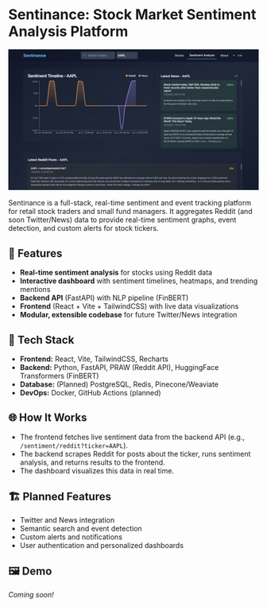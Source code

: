 # Sentinance: Stock Market Sentiment Analysis Platform

![Sentinance Dashboard Screenshot](public/screenshot.png)

Sentinance is a full-stack, real-time sentiment and event tracking platform for retail stock traders and small fund managers. It aggregates Reddit (and soon Twitter/News) data to provide real-time sentiment graphs, event detection, and custom alerts for stock tickers.

## 🚀 Features
- **Real-time sentiment analysis** for stocks using Reddit data
- **Interactive dashboard** with sentiment timelines, heatmaps, and trending mentions
- **Backend API** (FastAPI) with NLP pipeline (FinBERT)
- **Frontend** (React + Vite + TailwindCSS) with live data visualizations
- **Modular, extensible codebase** for future Twitter/News integration

## 🧱 Tech Stack
- **Frontend:** React, Vite, TailwindCSS, Recharts
- **Backend:** Python, FastAPI, PRAW (Reddit API), HuggingFace Transformers (FinBERT)
- **Database:** (Planned) PostgreSQL, Redis, Pinecone/Weaviate
- **DevOps:** Docker, GitHub Actions (planned)

## 🌐 How It Works
- The frontend fetches live sentiment data from the backend API (e.g., `/sentiment/reddit?ticker=AAPL`).
- The backend scrapes Reddit for posts about the ticker, runs sentiment analysis, and returns results to the frontend.
- The dashboard visualizes this data in real time.

## 🏗️ Planned Features
- Twitter and News integration
- Semantic search and event detection
- Custom alerts and notifications
- User authentication and personalized dashboards

## 🖼️ Demo
*Coming soon!*

